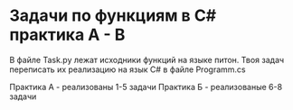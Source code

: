 # Задачи по функциям в C# практика A - B

В файле Task.py лежат исходники функций на языке питон. Твоя задач переписать их реализацию на язык C# в файле Programm.cs

Практика А - реализованы 1-5 задачи
Практика Б - реализованые 6-8 задачи

 